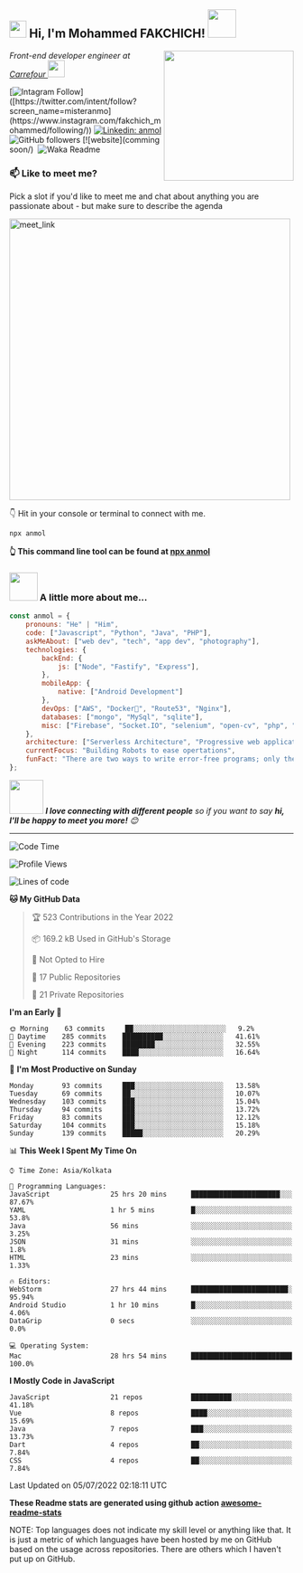 <h2><img src="https://emojis.slackmojis.com/emojis/images/1531849430/4246/blob-sunglasses.gif?1531849430" width="30"/> Hi, I'm Mohammed FAKCHICH! <img src="https://media.giphy.com/media/12oufCB0MyZ1Go/giphy.gif" width="50"></h2>
<img align='right' src="https://media.giphy.com/media/M9gbBd9nbDrOTu1Mqx/giphy.gif" width="230">
<p><em>Front-end developer engineer at <a href="https://www.carrefour.fr//">Carrefour
</a><img src="https://media.giphy.com/media/WUlplcMpOCEmTGBtBW/giphy.gif" width="30"> 
</em></p>

[![Intagram Follow]([https://img.shields.io/twitter/follow/misteranmol?label=Follow](https://www.instagram.com/fakchich_mohammed/))]([https://twitter.com/intent/follow?screen_name=misteranmo](https://www.instagram.com/fakchich_mohammed/following/))
[![Linkedin: anmol](https://img.shields.io/badge/-mohammed-blue?style=flat-square&logo=Linkedin&logoColor=white&link=https://www.linkedin.com/in/mohammed-fakchich-009308183/)](https://www.linkedin.com/in/mohammed-fakchich-009308183/)
![GitHub followers](https://img.shields.io/github/followers/fakchichMohammed?label=Follow&style=social)
[![website](comming soon/)
![]()
![Waka Readme](https://github.com/mohammedFakchich/mohammedFakchich/workflows/Waka%20Readme/badge.svg)

### 📫 Like to meet me?

Pick a slot if you'd like to meet me and chat about anything you are passionate about - but make sure to describe the agenda

<a href="https://calendly.com/anmol098/30min" target="_blank"><img width="498" alt="meet_link" src="https://user-images.githubusercontent.com/15426564/144297439-f530f383-e73e-41e0-9914-a9b7d3f432e5.png"></a>

👇 Hit in your console or terminal to connect with me.

```bash
npx anmol
```
**👆 This command line tool can be found at [npx anmol](https://github.com/anmol098/npx_card)**

### <img src="https://media.giphy.com/media/VgCDAzcKvsR6OM0uWg/giphy.gif" width="50"> A little more about me...  

```javascript
const anmol = {
    pronouns: "He" | "Him",
    code: ["Javascript", "Python", "Java", "PHP"],
    askMeAbout: ["web dev", "tech", "app dev", "photography"],
    technologies: {
        backEnd: {
            js: ["Node", "Fastify", "Express"],
        },
        mobileApp: {
            native: ["Android Development"]
        },
        devOps: ["AWS", "Docker🐳", "Route53", "Nginx"],
        databases: ["mongo", "MySql", "sqlite"],
        misc: ["Firebase", "Socket.IO", "selenium", "open-cv", "php", "SuiteApp"]
    },
    architecture: ["Serverless Architecture", "Progressive web applications", "Single page applications"],
    currentFocus: "Building Robots to ease opertations",
    funFact: "There are two ways to write error-free programs; only the third one works"
};
```

<img src="https://media.giphy.com/media/LnQjpWaON8nhr21vNW/giphy.gif" width="60"> <em><b>I love connecting with different people</b> so if you want to say <b>hi, I'll be happy to meet you more!</b> 😊</em>

---
<!--START_SECTION:waka-->
![Code Time](http://img.shields.io/badge/Code%20Time-1%2C738%20hrs%2025%20mins-blue)

![Profile Views](http://img.shields.io/badge/Profile%20Views-1406-blue)

![Lines of code](https://img.shields.io/badge/From%20Hello%20World%20I%27ve%20Written-1%20Million%20lines%20of%20code-blue)

**🐱 My GitHub Data** 

> 🏆 523 Contributions in the Year 2022
 > 
> 📦 169.2 kB Used in GitHub's Storage 
 > 
> 🚫 Not Opted to Hire
 > 
> 📜 17 Public Repositories 
 > 
> 🔑 21 Private Repositories  
 > 
**I'm an Early 🐤** 

```text
🌞 Morning    63 commits     ██░░░░░░░░░░░░░░░░░░░░░░░   9.2% 
🌆 Daytime    285 commits    ██████████░░░░░░░░░░░░░░░   41.61% 
🌃 Evening    223 commits    ████████░░░░░░░░░░░░░░░░░   32.55% 
🌙 Night      114 commits    ████░░░░░░░░░░░░░░░░░░░░░   16.64%

```
📅 **I'm Most Productive on Sunday** 

```text
Monday       93 commits     ███░░░░░░░░░░░░░░░░░░░░░░   13.58% 
Tuesday      69 commits     ██░░░░░░░░░░░░░░░░░░░░░░░   10.07% 
Wednesday    103 commits    ███░░░░░░░░░░░░░░░░░░░░░░   15.04% 
Thursday     94 commits     ███░░░░░░░░░░░░░░░░░░░░░░   13.72% 
Friday       83 commits     ███░░░░░░░░░░░░░░░░░░░░░░   12.12% 
Saturday     104 commits    ███░░░░░░░░░░░░░░░░░░░░░░   15.18% 
Sunday       139 commits    █████░░░░░░░░░░░░░░░░░░░░   20.29%

```


📊 **This Week I Spent My Time On** 

```text
⌚︎ Time Zone: Asia/Kolkata

💬 Programming Languages: 
JavaScript               25 hrs 20 mins      ██████████████████████░░░   87.67% 
YAML                     1 hr 5 mins         █░░░░░░░░░░░░░░░░░░░░░░░░   53.8% 
Java                     56 mins             ░░░░░░░░░░░░░░░░░░░░░░░░░   3.25% 
JSON                     31 mins             ░░░░░░░░░░░░░░░░░░░░░░░░░   1.8% 
HTML                     23 mins             ░░░░░░░░░░░░░░░░░░░░░░░░░   1.33%

🔥 Editors: 
WebStorm                 27 hrs 44 mins      ████████████████████████░   95.94% 
Android Studio           1 hr 10 mins        █░░░░░░░░░░░░░░░░░░░░░░░░   4.06% 
DataGrip                 0 secs              ░░░░░░░░░░░░░░░░░░░░░░░░░   0.0%

💻 Operating System: 
Mac                      28 hrs 54 mins      █████████████████████████   100.0%

```

**I Mostly Code in JavaScript** 

```text
JavaScript               21 repos            ██████████░░░░░░░░░░░░░░░   41.18% 
Vue                      8 repos             ████░░░░░░░░░░░░░░░░░░░░░   15.69% 
Java                     7 repos             ███░░░░░░░░░░░░░░░░░░░░░░   13.73% 
Dart                     4 repos             ██░░░░░░░░░░░░░░░░░░░░░░░   7.84% 
CSS                      4 repos             ██░░░░░░░░░░░░░░░░░░░░░░░   7.84%

```



 Last Updated on 05/07/2022 02:18:11 UTC
<!--END_SECTION:waka-->

**These Readme stats are generated using github action [awesome-readme-stats](https://github.com/anmol098/waka-readme-stats)**

NOTE: Top languages does not indicate my skill level or anything like that. It is just a metric of which languages have been hosted by me on GitHub based on the usage across repositories. There are others which I haven't put up on GitHub.
<!--stackedit_data:
eyJoaXN0b3J5IjpbMTI2NjU1ODI4OCwtMTU1MDQ0NTAwOSwtMT
YyMTcyNTA5XX0=
-->
